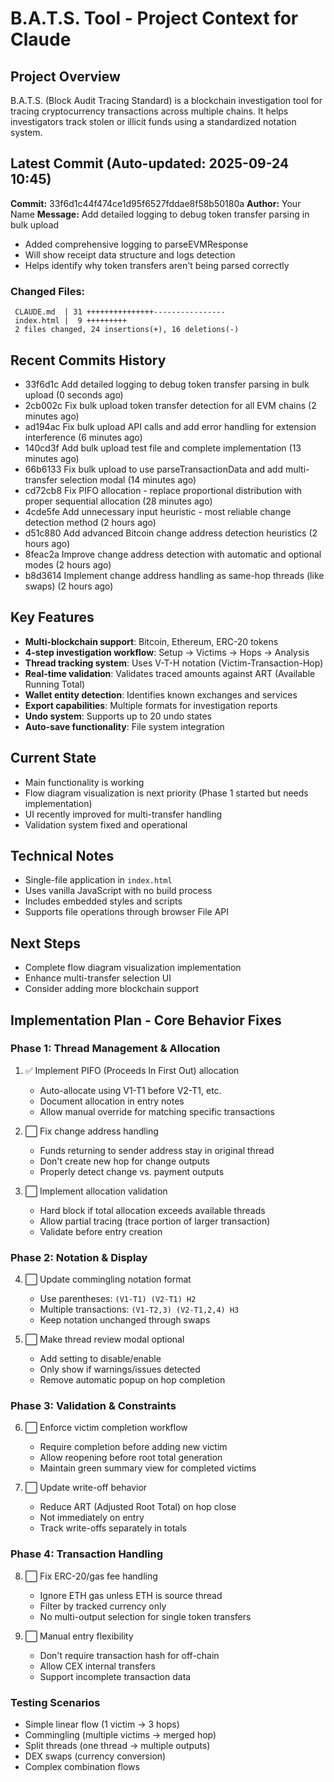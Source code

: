 # B.A.T.S. Tool - Project Context for Claude

## Project Overview
B.A.T.S. (Block Audit Tracing Standard) is a blockchain investigation tool for tracing cryptocurrency transactions across multiple chains. It helps investigators track stolen or illicit funds using a standardized notation system.

## Latest Commit (Auto-updated: 2025-09-24 10:45)

**Commit:** 33f6d1c44f474ce1d95f6527fddae8f58b50180a
**Author:** Your Name
**Message:** Add detailed logging to debug token transfer parsing in bulk upload

- Added comprehensive logging to parseEVMResponse
- Will show receipt data structure and logs detection
- Helps identify why token transfers aren't being parsed correctly

### Changed Files:
```
 CLAUDE.md  | 31 +++++++++++++++----------------
 index.html |  9 +++++++++
 2 files changed, 24 insertions(+), 16 deletions(-)
```

## Recent Commits History

- 33f6d1c Add detailed logging to debug token transfer parsing in bulk upload (0 seconds ago)
- 2cb002c Fix bulk upload token transfer detection for all EVM chains (2 minutes ago)
- ad194ac Fix bulk upload API calls and add error handling for extension interference (6 minutes ago)
- 140cd3f Add bulk upload test file and complete implementation (13 minutes ago)
- 66b6133 Fix bulk upload to use parseTransactionData and add multi-transfer selection modal (14 minutes ago)
- cd72cb8 Fix PIFO allocation - replace proportional distribution with proper sequential allocation (28 minutes ago)
- 4cde5fe Add unnecessary input heuristic - most reliable change detection method (2 hours ago)
- d51c880 Add advanced Bitcoin change address detection heuristics (2 hours ago)
- 8feac2a Improve change address detection with automatic and optional modes (2 hours ago)
- b8d3614 Implement change address handling as same-hop threads (like swaps) (2 hours ago)

## Key Features
- **Multi-blockchain support**: Bitcoin, Ethereum, ERC-20 tokens
- **4-step investigation workflow**: Setup → Victims → Hops → Analysis
- **Thread tracking system**: Uses V-T-H notation (Victim-Transaction-Hop)
- **Real-time validation**: Validates traced amounts against ART (Available Running Total)
- **Wallet entity detection**: Identifies known exchanges and services
- **Export capabilities**: Multiple formats for investigation reports
- **Undo system**: Supports up to 20 undo states
- **Auto-save functionality**: File system integration

## Current State
- Main functionality is working
- Flow diagram visualization is next priority (Phase 1 started but needs implementation)
- UI recently improved for multi-transfer handling
- Validation system fixed and operational

## Technical Notes
- Single-file application in `index.html`
- Uses vanilla JavaScript with no build process
- Includes embedded styles and scripts
- Supports file operations through browser File API

## Next Steps
- Complete flow diagram visualization implementation
- Enhance multi-transfer selection UI
- Consider adding more blockchain support

## Implementation Plan - Core Behavior Fixes

### Phase 1: Thread Management & Allocation
1. ✅ Implement PIFO (Proceeds In First Out) allocation
   - Auto-allocate using V1-T1 before V2-T1, etc.
   - Document allocation in entry notes
   - Allow manual override for matching specific transactions

2. ⬜ Fix change address handling
   - Funds returning to sender address stay in original thread
   - Don't create new hop for change outputs
   - Properly detect change vs. payment outputs

3. ⬜ Implement allocation validation
   - Hard block if total allocation exceeds available threads
   - Allow partial tracing (trace portion of larger transaction)
   - Validate before entry creation

### Phase 2: Notation & Display
4. ⬜ Update commingling notation format
   - Use parentheses: `(V1-T1) (V2-T1) H2`
   - Multiple transactions: `(V1-T2,3) (V2-T1,2,4) H3`
   - Keep notation unchanged through swaps

5. ⬜ Make thread review modal optional
   - Add setting to disable/enable
   - Only show if warnings/issues detected
   - Remove automatic popup on hop completion

### Phase 3: Validation & Constraints
6. ⬜ Enforce victim completion workflow
   - Require completion before adding new victim
   - Allow reopening before root total generation
   - Maintain green summary view for completed victims

7. ⬜ Update write-off behavior
   - Reduce ART (Adjusted Root Total) on hop close
   - Not immediately on entry
   - Track write-offs separately in totals

### Phase 4: Transaction Handling
8. ⬜ Fix ERC-20/gas fee handling
   - Ignore ETH gas unless ETH is source thread
   - Filter by tracked currency only
   - No multi-output selection for single token transfers

9. ⬜ Manual entry flexibility
   - Don't require transaction hash for off-chain
   - Allow CEX internal transfers
   - Support incomplete transaction data

### Testing Scenarios
- Simple linear flow (1 victim → 3 hops)
- Commingling (multiple victims → merged hop)
- Split threads (one thread → multiple outputs)
- DEX swaps (currency conversion)
- Complex combination flows
